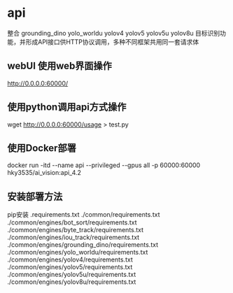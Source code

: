 # api
整合 grounding_dino yolo_worldu yolov4 yolov5 yolov5u yolov8u 目标识别功能，并形成API接口供HTTP协议调用，多种不同框架共用同一套请求体

## webUI 使用web界面操作
http://0.0.0.0:60000/

## 使用python调用api方式操作
wget http://0.0.0.0:60000/usage > test.py

## 使用Docker部署
docker run -itd --name api --privileged --gpus all -p 60000:60000 hky3535/ai_vision:api_4.2

## 安装部署方法
pip安装 
.requirements.txt
./common/requirements.txt
./common/engines/bot_sort/requirements.txt
./common/engines/byte_track/requirements.txt
./common/engines/iou_track/requirements.txt
./common/engines/grounding_dino/requirements.txt
./common/engines/yolo_worldu/requirements.txt
./common/engines/yolov4/requirements.txt
./common/engines/yolov5/requirements.txt
./common/engines/yolov5u/requirements.txt
./common/engines/yolov8u/requirements.txt

